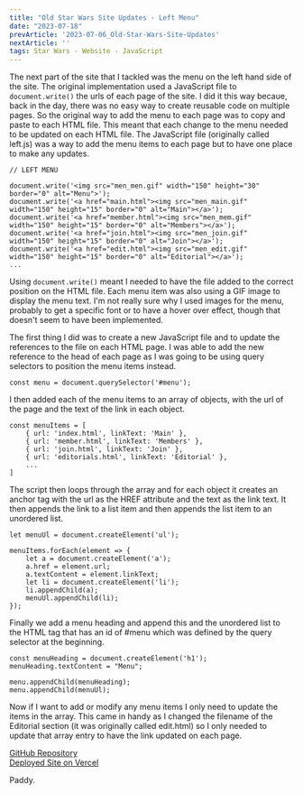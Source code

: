 ```yaml
---
title: "Old Star Wars Site Updates - Left Menu"
date: "2023-07-18"
prevArticle: '2023-07-06_Old-Star-Wars-Site-Updates'
nextArticle: ''
tags: Star Wars - Website - JavaScript
---
```

The next part of the site that I tackled was the menu on the left hand side of the site. The original implementation used a JavaScript file to ```document.write()``` the urls of each page of the site. I did it this way becaue, back in the day, there was no easy way to create reusable code on multiple pages. So the original way to add the menu to each page was to copy and paste to each HTML file. This meant that each change to the menu needed to be updated on each HTML file. The JavaScript file (originally called left.js) was a way to add the menu items to each page but to have one place to make any updates.

```
// LEFT MENU

document.write('<img src="men_men.gif" width="150" height="30" border="0" alt="Menu">');
document.write('<a href="main.html"><img src="men_main.gif" width="150" height="15" border="0" alt="Main"></a>');
document.write('<a href="member.html"><img src="men_mem.gif" width="150" height="15" border="0" alt="Members"></a>');
document.write('<a href="join.html"><img src="men_join.gif" width="150" height="15" border="0" alt="Join"></a>');
document.write('<a href="edit.html"><img src="men_edit.gif" width="150" height="15" border="0" alt="Editorial"></a>');
...
```

Using ```document.write()``` meant I needed to have the file added to the correct position on the HTML file. Each menu item was also using a GIF image to display the menu text. I'm not really sure why I used images for the menu, probably to get a specific font or to have a hover over effect, though that doesn't seem to have been implemented.

The first thing I did was to create a new JavaScript file and to update the references to the file on each HTML page. I was able to add the new reference to the head of each page as I was going to be using query selectors to position the menu items instead.
```
const menu = document.querySelector('#menu');
```
I then added each of the menu items to an array of objects, with the url of the page and the text of the link in each object.
```
const menuItems = [
    { url: 'index.html', linkText: 'Main' },
    { url: 'member.html', linkText: 'Members' },
    { url: 'join.html', linkText: 'Join' },
    { url: 'editorials.html', linkText: 'Editorial' },
    ...
]
```
The script then loops through the array and for each object it creates an anchor tag with the url as the HREF attribute and the text as the link text. It then appends the link to a list item and then appends the list item to an unordered list.
```
let menuUl = document.createElement('ul');

menuItems.forEach(element => {
    let a = document.createElement('a');
    a.href = element.url;
    a.textContent = element.linkText;
    let li = document.createElement('li');
    li.appendChild(a);
    menuUl.appendChild(li);
});
```
Finally we add a menu heading and append this and the unordered list to the HTML tag that has an id of #menu which was defined by the query selector at the beginning.
```
const menuHeading = document.createElement('h1');
menuHeading.textContent = "Menu";

menu.appendChild(menuHeading);
menu.appendChild(menuUl);
```
Now if I want to add or modify any menu items I only need to update the items in the array. This came in handy as I changed the filename of the Editorial section (it was originally called edit.html) so I only needed to update that array entry to have the link updated on each page.

[GitHub Repository](https://github.com/paddyfed/OldStarWarsSite)  
[Deployed Site on Vercel](https://old-star-wars-site.vercel.app/)

Paddy.